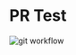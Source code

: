 # PR Test
 ![git workflow](https://user-images.githubusercontent.com/103468640/162855695-815f402f-a83b-4ac7-9257-bcbe9526c0ef.png)
